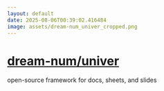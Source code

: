 ```yaml
---
layout: default
date: 2025-08-06T00:39:02.416484
image: assets/dream-num_univer_cropped.png
---
```


# [dream-num/univer](https://github.com/dream-num/univer)

open-source framework for docs, sheets, and slides
